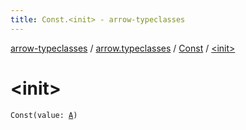 ```yaml
---
title: Const.<init> - arrow-typeclasses
---
```


[arrow-typeclasses](../../index.html) / [arrow.typeclasses](../index.html) / [Const](index.html) / [&lt;init&gt;](./-init-.html)

# &lt;init&gt;

`Const(value: `[`A`](index.html#A)`)`